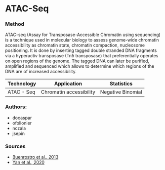# ATAC-Seq

### Method

ATAC-seq (Assay for Transposase-Accessible Chromatin using sequencing) is a technique used in molecular biology to assess genome-wide chromatin accessibility as chromatin state, chromatin compaction, nucleosome positioning. It is done by inserting tagged double stranded DNA fragments via a hyperactiv transposase (Tn5 transposase) that preferentially operates on open regions of the genome. The tagged DNA can later be purified, amplified and sequenced which allows to determine which regions of the DNA are of increased accessibility.

Technology | Application | Statistics
---------- | ----------- | ------------
ATAC - Seq | Chromatin accessibility| Negative Binomial |


### Authors:

- docaspar  
- ofollonier  
- nczala  
- jsepin

### Sources
- [Buenrostro et al., 2013](https://www.nature.com/articles/nmeth.2688#Sec9)  
- [Yan et al., 2020](https://genomebiology.biomedcentral.com/articles/10.1186/s13059-020-1929-3)

